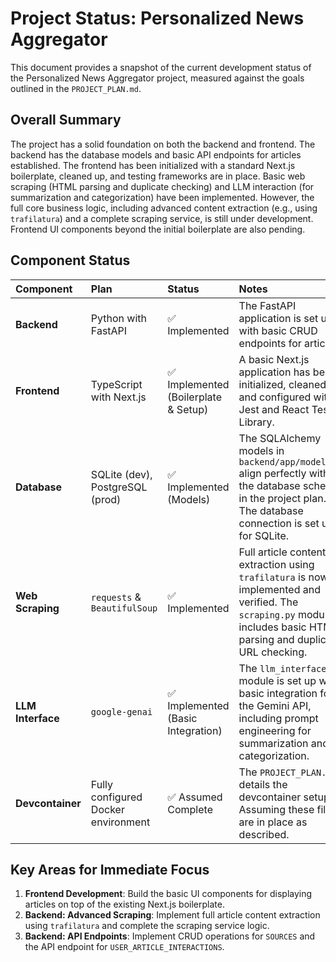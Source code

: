 # Project Status: Personalized News Aggregator

This document provides a snapshot of the current development status of the Personalized News Aggregator project, measured against the goals outlined in the `PROJECT_PLAN.md`.

## Overall Summary

The project has a solid foundation on both the backend and frontend. The backend has the database models and basic API endpoints for articles established. The frontend has been initialized with a standard Next.js boilerplate, cleaned up, and testing frameworks are in place. Basic web scraping (HTML parsing and duplicate checking) and LLM interaction (for summarization and categorization) have been implemented. However, the full core business logic, including advanced content extraction (e.g., using `trafilatura`) and a complete scraping service, is still under development. Frontend UI components beyond the initial boilerplate are also pending.

## Component Status

| Component | Plan | Status | Notes |
| :--- | :--- | :--- | :--- |
| **Backend** | Python with FastAPI | ✅ Implemented | The FastAPI application is set up with basic CRUD endpoints for articles. |
| **Frontend** | TypeScript with Next.js | ✅ Implemented (Boilerplate & Setup) | A basic Next.js application has been initialized, cleaned up, and configured with Jest and React Testing Library. |
| **Database** | SQLite (dev), PostgreSQL (prod) | ✅ Implemented (Models) | The SQLAlchemy models in `backend/app/models.py` align perfectly with the database schema in the project plan. The database connection is set up for SQLite. |
| **Web Scraping** | `requests` & `BeautifulSoup` | ✅ Implemented | Full article content extraction using `trafilatura` is now implemented and verified. The `scraping.py` module includes basic HTML parsing and duplicate URL checking. |
| **LLM Interface** | `google-genai` | ✅ Implemented (Basic Integration) | The `llm_interface.py` module is set up with basic integration for the Gemini API, including prompt engineering for summarization and categorization. |
| **Devcontainer** | Fully configured Docker environment | ✅ Assumed Complete | The `PROJECT_PLAN.md` details the devcontainer setup. Assuming these files are in place as described. |

## Key Areas for Immediate Focus

1.  **Frontend Development**: Build the basic UI components for displaying articles on top of the existing Next.js boilerplate.
2.  **Backend: Advanced Scraping**: Implement full article content extraction using `trafilatura` and complete the scraping service logic.
3.  **Backend: API Endpoints**: Implement CRUD operations for `SOURCES` and the API endpoint for `USER_ARTICLE_INTERACTIONS`.